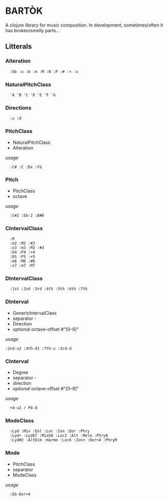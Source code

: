 # BARTÒK

A clojure library for music composition.
In development, sometimes/often it has broken/smelly parts... 

## Litterals

### Alteration 

```
  :bb :o :b :m :M :N :P :# :+ :x
```
### NaturalPitchClass
 
```
  'A 'B 'C 'D 'E 'F 'G
```
### Directions 

```
  :u :d
```
### PitchClass
- NaturalPitchClass
- Alteration

*usage*

```  
  :C# :C :Dx :Fb
```
### Pitch
- PitchClass
- octave

*usage*

```  
  :C#2 :Eb-2 :B#0
```
### CIntervalClass

```
  :R
  :m2 :M2 :#2
  :o3 :m3 :M3 :#3
  :b4 :P4 :+4
  :b5 :P5 :+5
  :m6 :M6 :#6
  :o7 :m7 :M7   
```
### DIntervalClass 
 
```
  :1st :2nd :3rd :4th :5th :6th :7th 
```
### DInterval 

- GenericIntervalClass
- separator -
- Direction
- *optional* octave-offset #"[0–9]"

*usage*

```
:2nd-u2 :4th-d1 :7th-u :3rd-d
```

### CInterval
- Degree
- separator -
- direction
- *optional* octave-offset #"[0–9]"

*usage*

```
  +4-u2 / P4-d
```
### ModeClass
```
  :Lyd :Mix :Eol :Loc :Ion :Dor :Phry
  :Lyd+ :Lydb7 :Mixb6 :Loc2 :Alt :Melm :Phry6
  :Lyd#2 :AltDim :Harmm :Loc6 :Ion+ :Dor+4 :PhryM
```
### Mode

- PitchClass
- separator
- ModeClass

*usage*

```
  :Eb-Dor+4
```    

